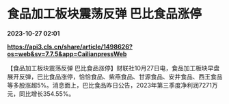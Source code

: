 # 食品加工板块震荡反弹 巴比食品涨停

**2023-10-27 02:01**

**https://api3.cls.cn/share/article/1498626?os=web&sv=7.7.5&app=CailianpressWeb**

【食品加工板块震荡反弹 巴比食品涨停】财联社10月27日电，食品加工板块早盘展开反弹，巴比食品涨停，恰恰食品、紫燕食品、甘源食品、安井食品、西王食品等多股涨超5%。消息面上，巴比食品昨日公告，2023年第三季度净利润7271万元，同比增长354.55%。